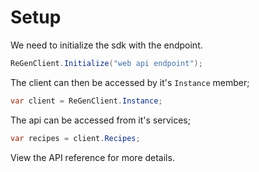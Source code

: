 ﻿# Setup
We need to initialize the sdk with the endpoint.
```c#
ReGenClient.Initialize("web api endpoint");
```

The client can then be accessed by it's `Instance` member;

```c#
var client = ReGenClient.Instance;
```

The api can be accessed from it's services;

```c#
var recipes = client.Recipes;
```

View the API reference for more details.

